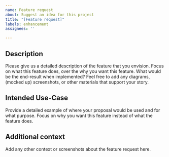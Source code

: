 ```yaml
---
name: Feature request
about: Suggest an idea for this project
title: "[Feature request]"
labels: enhancement
assignees: ''

---
```


## Description
Please give us a detailed description of the feature that you envision. Focus on what this feature does, over the why you want this feature. What would be the end-result when implemented? Feel free to add any diagrams, (mocked up) screenshots, or other materials that support your story.

## Intended Use-Case
Provide a detailed example of where your proposal would be used and for what purpose. Focus on why you want this feature instead of what the feature does.

## Additional context
Add any other context or screenshots about the feature request here.
